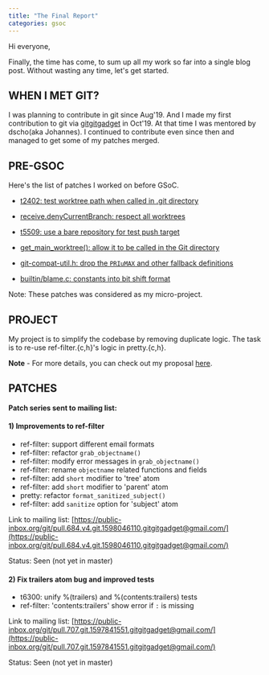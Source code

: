 ```yaml
---
title: "The Final Report"
categories: gsoc
---
```


Hi everyone,

Finally, the time has come, to sum up all my work so far into a single blog post. Without wasting any time, let's get started.

## WHEN I MET GIT?

I was planning to contribute in git since Aug'19. And I made my first contribution to git via [gitgitgadget](https://gitgitgadget.github.io/) in Oct'19. At that time I was mentored by dscho(aka Johannes). I continued to contribute even since then and managed to get some of my patches merged.

## PRE-GSOC

Here's the list of patches I worked on before GSoC. 

- [t2402: test worktree path when called in .git directory](https://github.com/git/git/commit/4d864895a23bbbb5403d9aa8a65d0576d2029597)

- [receive.denyCurrentBranch: respect all worktrees](https://github.com/git/git/commit/4ef346482d6d5748861c1aa9d56712e847369b40)

- [t5509: use a bare repository for test push target](https://github.com/git/git/commit/f8692114dbb1b3ffe0b71871a015c632c195b784)

- [get_main_worktree(): allow it to be called in the Git directory](https://github.com/git/git/commit/45f274fbb118cc4cb00640c30b4e3069d96755a0)

- [git-compat-util.h: drop the `PRIuMAX` and other fallback definitions](https://github.com/git/git/commit/e547e5a89e3641bae02e762bcb0062951bb698e5)

- [builtin/blame.c: constants into bit shift format](https://github.com/git/git/commit/86795774bb9ca3c63b94d3d0930405c1ba9148ec)

Note: These patches was considered as my micro-project.

## PROJECT

My project is to simplify the codebase by removing duplicate logic. The task is to re-use ref-filter.{c,h}'s logic in pretty.{c,h}.

**Note** - For more details, you can check out my proposal [here](https://github.com/harry-hov/GSoC-Proposal-git/blob/master/%5BGSoC%5D%20Git%20Proposal.pdf).

## PATCHES

**Patch series sent to mailing list:**

#### 1) Improvements to ref-filter
- ref-filter: support different email formats
- ref-filter: refactor `grab_objectname()`
- ref-filter: modify error messages in `grab_objectname()`
- ref-filter: rename `objectname` related functions and fields
- ref-filter: add `short` modifier to 'tree' atom
- ref-filter: add `short` modifier to 'parent' atom
- pretty: refactor `format_sanitized_subject()`
- ref-filter: add `sanitize` option for 'subject' atom

Link to mailing list: [https://public-inbox.org/git/pull.684.v4.git.1598046110.gitgitgadget@gmail.com/](https://public-inbox.org/git/pull.684.v4.git.1598046110.gitgitgadget@gmail.com/)

Status: Seen (not yet in master)

#### 2) Fix trailers atom bug and improved tests
- t6300: unify %(trailers) and %(contents:trailers) tests
- ref-filter: 'contents:trailers' show error if `:` is missing

Link to mailing list: [https://public-inbox.org/git/pull.707.git.1597841551.gitgitgadget@gmail.com/](https://public-inbox.org/git/pull.707.git.1597841551.gitgitgadget@gmail.com/)

Status: Seen (not yet in master)


